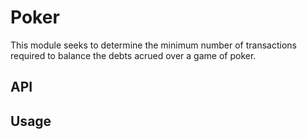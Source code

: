 # Poker

This module seeks to determine the minimum number of transactions required to balance the debts acrued over a game of poker.

## API

## Usage

